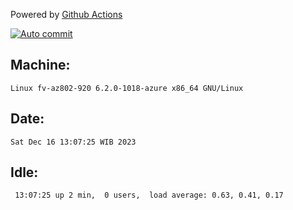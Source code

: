 Powered by [Github Actions](https://github.com/features/actions)

[![Auto commit](https://github.com/hiage/workstation/workflows/Auto%20commit/badge.svg)](https://github.com/hiage/workstation/actions?query=workflow%3A%22Auto+commit%22)

## Machine:
```
Linux fv-az802-920 6.2.0-1018-azure x86_64 GNU/Linux
```
## Date:
```
Sat Dec 16 13:07:25 WIB 2023
```
## Idle:
```
 13:07:25 up 2 min,  0 users,  load average: 0.63, 0.41, 0.17
```

